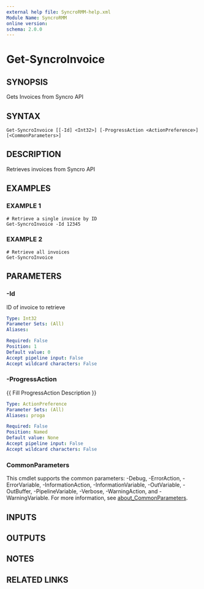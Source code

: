 ```yaml
---
external help file: SyncroRMM-help.xml
Module Name: SyncroRMM
online version:
schema: 2.0.0
---
```


# Get-SyncroInvoice

## SYNOPSIS
Gets Invoices from Syncro API

## SYNTAX

```
Get-SyncroInvoice [[-Id] <Int32>] [-ProgressAction <ActionPreference>] [<CommonParameters>]
```

## DESCRIPTION
Retrieves invoices from Syncro API

## EXAMPLES

### EXAMPLE 1
```
# Retrieve a single invoice by ID
Get-SyncroInvoice -Id 12345
```

### EXAMPLE 2
```
# Retrieve all invoices
Get-SyncroInvoice
```

## PARAMETERS

### -Id
ID of invoice to retrieve

```yaml
Type: Int32
Parameter Sets: (All)
Aliases:

Required: False
Position: 1
Default value: 0
Accept pipeline input: False
Accept wildcard characters: False
```

### -ProgressAction
{{ Fill ProgressAction Description }}

```yaml
Type: ActionPreference
Parameter Sets: (All)
Aliases: proga

Required: False
Position: Named
Default value: None
Accept pipeline input: False
Accept wildcard characters: False
```

### CommonParameters
This cmdlet supports the common parameters: -Debug, -ErrorAction, -ErrorVariable, -InformationAction, -InformationVariable, -OutVariable, -OutBuffer, -PipelineVariable, -Verbose, -WarningAction, and -WarningVariable. For more information, see [about_CommonParameters](http://go.microsoft.com/fwlink/?LinkID=113216).

## INPUTS

## OUTPUTS

## NOTES

## RELATED LINKS
